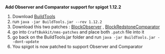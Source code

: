 **Add Observer and Comparator support for spigot 1.12.2**
1. Download [BuildTools](https://hub.spigotmc.org/jenkins/job/BuildTools)
2. run ``java -jar BuildTools.jar --rev 1.12.2``
3. Download this two patches : [BlockObserver](./BlockObserver.patch) , [BlockRedstoneComparator](./BlockRedstoneComparator.patch)
4. go into ``CraftBukkit/nms-patches`` and place both ``.patch`` file into it
5. go back on the BuildTools.jar folder and run ``java -jar BuildTools.jar --dont-update``
6. You spigot is now patched to support Observer and Comparator